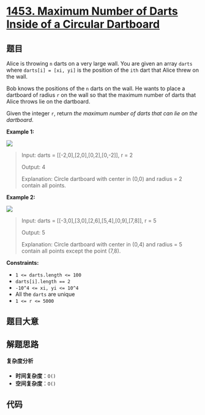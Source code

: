 # [1453. Maximum Number of Darts Inside of a Circular Dartboard](https://leetcode.com/problems/maximum-number-of-darts-inside-of-a-circular-dartboard/)

## 题目

Alice is throwing `n` darts on a very large wall. You are given an array
`darts` where `darts[i] = [xi, yi]` is the position of the `ith` dart that
Alice threw on the wall.

Bob knows the positions of the `n` darts on the wall. He wants to place a
dartboard of radius `r` on the wall so that the maximum number of darts that
Alice throws lie on the dartboard.

Given the integer `r`, return _the maximum number of darts that can lie on the
dartboard_.

**Example 1:**

![](https://assets.leetcode.com/uploads/2020/04/29/sample_1_1806.png)

> Input: darts = [[-2,0],[2,0],[0,2],[0,-2]], r = 2
>
> Output: 4
>
> Explanation: Circle dartboard with center in (0,0) and radius = 2 contain all points.

**Example 2:**

![](https://assets.leetcode.com/uploads/2020/04/29/sample_2_1806.png)

> Input: darts = [[-3,0],[3,0],[2,6],[5,4],[0,9],[7,8]], r = 5
>
> Output: 5
>
> Explanation: Circle dartboard with center in (0,4) and radius = 5 contain all points except the point (7,8).

**Constraints:**

- `1 <= darts.length <= 100`
- `darts[i].length == 2`
- `-10^4 <= xi, yi <= 10^4`
- All the `darts` are unique
- `1 <= r <= 5000`

## 题目大意

## 解题思路

#### 复杂度分析

- **时间复杂度**：`O()`
- **空间复杂度**：`O()`

## 代码

```javascript

```
